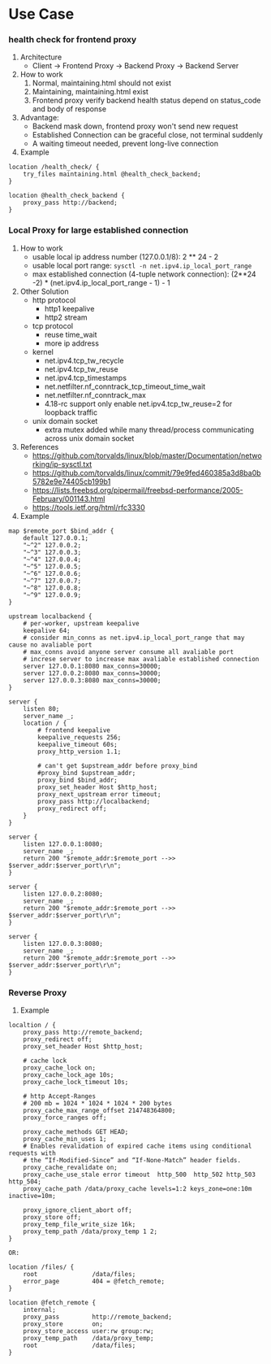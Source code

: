 # Use Case

### health check for frontend proxy
1. Architecture
    * Client -> Frontend Proxy -> Backend Proxy -> Backend Server
2. How to work
    1. Normal, maintaining.html should not exist
    2. Maintaining, maintaining.html exist
    3. Frontend proxy verify backend health status depend on status_code and body of response
3. Advantage:
    * Backend mask down, frontend proxy won't send new request
    * Established Connection can be graceful close, not terminal suddenly
    * A waiting timeout needed, prevent long-live connection
4. Example
```
location /health_check/ {
    try_files maintaining.html @health_check_backend;
}

location @health_check_backend {
    proxy_pass http://backend;
}
```

### Local Proxy for large established connection
1. How to work
    * usable local ip address number (127.0.0.1/8): 2 ** 24 - 2
    * usable local port range: ```sysctl -n net.ipv4.ip_local_port_range```
    * max established connection (4-tuple network connection): (2**24 -2) * (net.ipv4.ip_local_port_range - 1) - 1
2. Other Solution
    * http protocol
        * http1 keepalive
        * http2 stream
    * tcp protocol
        * reuse time_wait
        * more ip address
    * kernel
        * net.ipv4.tcp_tw_recycle
        * net.ipv4.tcp_tw_reuse
        * net.ipv4.tcp_timestamps
        * net.netfilter.nf_conntrack_tcp_timeout_time_wait
        * net.netfilter.nf_conntrack_max
        * 4.18-rc support only enable net.ipv4.tcp_tw_reuse=2 for loopback traffic
    * unix domain socket
        * extra mutex added while many thread/process communicating across unix domain socket
3. References
    * https://github.com/torvalds/linux/blob/master/Documentation/networking/ip-sysctl.txt
    * https://github.com/torvalds/linux/commit/79e9fed460385a3d8ba0b5782e9e74405cb199b1
    * https://lists.freebsd.org/pipermail/freebsd-performance/2005-February/001143.html
    * https://tools.ietf.org/html/rfc3330
4. Example
```
map $remote_port $bind_addr {
    default 127.0.0.1;
    "~^2" 127.0.0.2;
    "~^3" 127.0.0.3;
    "~^4" 127.0.0.4;
    "~^5" 127.0.0.5;
    "~^6" 127.0.0.6;
    "~^7" 127.0.0.7;
    "~^8" 127.0.0.8;
    "~^9" 127.0.0.9;
}

upstream localbackend {
    # per-worker, upstream keepalive
    keepalive 64;
    # consider min_conns as net.ipv4.ip_local_port_range that may cause no avaliable port
    # max_conns avoid anyone server consume all avaliable port
    # increse server to increase max avaliable established connection
    server 127.0.0.1:8080 max_conns=30000;
    server 127.0.0.2:8080 max_conns=30000;
    server 127.0.0.3:8080 max_conns=30000;
}

server {
    listen 80;
    server_name _;
    location / {
        # frontend keepalive
        keepalive_requests 256;
        keepalive_timeout 60s;
        proxy_http_version 1.1;

        # can't get $upstream_addr before proxy_bind
        #proxy_bind $upstream_addr;
        proxy_bind $bind_addr;
        proxy_set_header Host $http_host;
        proxy_next_upstream error timeout;
        proxy_pass http://localbackend;
        proxy_redirect off;
    }
}

server {
    listen 127.0.0.1:8080;
    server_name _;
    return 200 "$remote_addr:$remote_port -->> $server_addr:$server_port\r\n";
}

server {
    listen 127.0.0.2:8080;
    server_name _;
    return 200 "$remote_addr:$remote_port -->> $server_addr:$server_port\r\n";
}

server {
    listen 127.0.0.3:8080;
    server_name _;
    return 200 "$remote_addr:$remote_port -->> $server_addr:$server_port\r\n";
}
```

### Reverse Proxy
1. Example
```
localtion / {
    proxy_pass http://remote_backend;
    proxy_redirect off;
    proxy_set_header Host $http_host;

    # cache lock
    proxy_cache_lock on;
    proxy_cache_lock_age 10s;
    proxy_cache_lock_timeout 10s;

    # http Accept-Ranges
    # 200 mb = 1024 * 1024 * 1024 * 200 bytes
    proxy_cache_max_range_offset 214748364800;
    proxy_force_ranges off;

    proxy_cache_methods GET HEAD;
    proxy_cache_min_uses 1;
    # Enables revalidation of expired cache items using conditional requests with
    # the “If-Modified-Since” and “If-None-Match” header fields.
    proxy_cache_revalidate on;
    proxy_cache_use_stale error timeout  http_500  http_502 http_503 http_504;
    proxy_cache_path /data/proxy_cache levels=1:2 keys_zone=one:10m inactive=10m;

    proxy_ignore_client_abort off;
    proxy_store off;
    proxy_temp_file_write_size 16k;
    proxy_temp_path /data/proxy_temp 1 2;
}

OR:

location /files/ {
    root               /data/files;
    error_page         404 = @fetch_remote;
}

location @fetch_remote {
    internal;
    proxy_pass         http://remote_backend;
    proxy_store        on;
    proxy_store_access user:rw group:rw;
    proxy_temp_path    /data/proxy_temp;
    root               /data/files;
}
```
